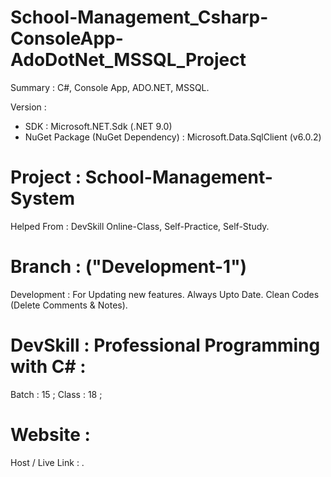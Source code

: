 # School-Management_Csharp-ConsoleApp-AdoDotNet_MSSQL_Project
Summary : C#, Console App, ADO.NET, MSSQL.

Version :
- SDK : Microsoft.NET.Sdk (.NET 9.0)
- NuGet Package (NuGet Dependency) : Microsoft.Data.SqlClient (v6.0.2)


# Project : School-Management-System
Helped From : DevSkill Online-Class, Self-Practice, Self-Study.


# Branch : ("Development-1")
Development : For Updating new features. Always Upto Date. Clean Codes (Delete Comments & Notes).


# DevSkill : Professional Programming with C# :
Batch : 15 ;
Class : 18 ;


# Website :
Host / Live Link : .